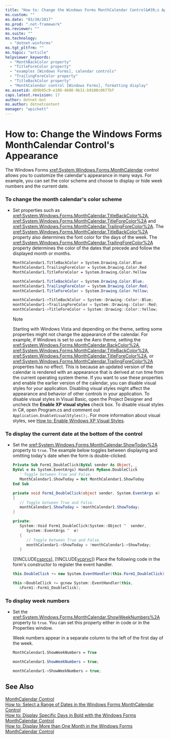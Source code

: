 ```yaml
---
title: "How to: Change the Windows Forms MonthCalendar Control&#39;s Appearance"
ms.custom: ""
ms.date: "03/30/2017"
ms.prod: ".net-framework"
ms.reviewer: ""
ms.suite: ""
ms.technology: 
  - "dotnet-winforms"
ms.tgt_pltfrm: ""
ms.topic: "article"
helpviewer_keywords: 
  - "MonthBackColor property"
  - "TitleForeColor property"
  - "examples [Windows Forms], calendar controls"
  - "TrailingForeColor property"
  - "TitleBackColor property"
  - "MonthCalendar control [Windows Forms], formatting display"
ms.assetid: d09b95c9-e108-4608-9b31-b9100c0677bf
caps.latest.revision: 17
author: dotnet-bot
ms.author: dotnetcontent
manager: "wpickett"
---
```

# How to: Change the Windows Forms MonthCalendar Control&#39;s Appearance
The Windows Forms <xref:System.Windows.Forms.MonthCalendar> control allows you to customize the calendar's appearance in many ways. For example, you can set the color scheme and choose to display or hide week numbers and the current date.  
  
### To change the month calendar's color scheme  
  
-   Set properties such as <xref:System.Windows.Forms.MonthCalendar.TitleBackColor%2A>, <xref:System.Windows.Forms.MonthCalendar.TitleForeColor%2A> and <xref:System.Windows.Forms.MonthCalendar.TrailingForeColor%2A>. The <xref:System.Windows.Forms.MonthCalendar.TitleBackColor%2A> property also determines the font color for the days of the week. The <xref:System.Windows.Forms.MonthCalendar.TrailingForeColor%2A> property determines the color of the dates that precede and follow the displayed month or months.  
  
    ```vb  
    MonthCalendar1.TitleBackColor = System.Drawing.Color.Blue  
    MonthCalendar1.TrailingForeColor = System.Drawing.Color.Red  
    MonthCalendar1.TitleForeColor = System.Drawing.Color.Yellow  
    ```  
  
    ```csharp  
    monthCalendar1.TitleBackColor = System.Drawing.Color.Blue;  
    monthCalendar1.TrailingForeColor = System.Drawing.Color.Red;  
    monthCalendar1.TitleForeColor = System.Drawing.Color.Yellow;  
    ```  
  
    ```cpp  
    monthCalendar1->TitleBackColor = System::Drawing::Color::Blue;  
    monthCalendar1->TrailingForeColor = System::Drawing::Color::Red;  
    monthCalendar1->TitleForeColor = System::Drawing::Color::Yellow;  
    ```  
  
    > [!NOTE]
    >  Starting with Windows Vista and depending on the theme, setting some properties might not change the appearance of the calendar. For example, if Windows is set to use the Aero theme, setting the <xref:System.Windows.Forms.MonthCalendar.BackColor%2A>, <xref:System.Windows.Forms.MonthCalendar.TitleBackColor%2A>, <xref:System.Windows.Forms.MonthCalendar.TitleForeColor%2A>, or <xref:System.Windows.Forms.MonthCalendar.TrailingForeColor%2A> properties has no effect. This is because an updated version of the calendar is rendered with an appearance that is derived at run time from the current operating system theme. If you want to use these properties and enable the earlier version of the calendar, you can disable visual styles for your application. Disabling visual styles might affect the appearance and behavior of other controls in your application. To disable visual styles in Visual Basic, open the Project Designer and uncheck the **Enable XP visual styles** check box. To disable visual styles in C#, open Program.cs and comment out `Application.EnableVisualStyles();`. For more information about visual styles, see [How to: Enable Windows XP Visual Styles](http://msdn.microsoft.com/en-us/0a038ade-31cf-4e56-9cfe-7a1e6b83b57f).  
  
### To display the current date at the bottom of the control  
  
-   Set the <xref:System.Windows.Forms.MonthCalendar.ShowToday%2A> property to `true`. The example below toggles between displaying and omitting today's date when the form is double-clicked.  
  
    ```vb  
    Private Sub Form1_DoubleClick(ByVal sender As Object, _  
    ByVal e As System.EventArgs) Handles MyBase.DoubleClick  
       ' Toggle between True and False.  
       MonthCalendar1.ShowToday = Not MonthCalendar1.ShowToday  
    End Sub  
    ```  
  
    ```csharp  
    private void Form1_DoubleClick(object sender, System.EventArgs e)  
    {  
       // Toggle between True and False.  
       monthCalendar1.ShowToday = !monthCalendar1.ShowToday;  
    }  
    ```  
  
    ```cpp  
    private:  
       System::Void Form1_DoubleClick(System::Object ^  sender,  
          System::EventArgs ^  e)  
       {  
          // Toggle between True and False.  
          monthCalendar1->ShowToday = !monthCalendar1->ShowToday;  
       }  
    ```  
  
     ([!INCLUDE[csprcs](../../../../includes/csprcs-md.md)], [!INCLUDE[vcprvc](../../../../includes/vcprvc-md.md)]) Place the following code in the form's constructor to register the event handler.  
  
    ```csharp  
    this.DoubleClick += new System.EventHandler(this.Form1_DoubleClick);  
    ```  
  
    ```cpp  
    this->DoubleClick += gcnew System::EventHandler(this,  
       &Form1::Form1_DoubleClick);  
    ```  
  
### To display week numbers  
  
-   Set the <xref:System.Windows.Forms.MonthCalendar.ShowWeekNumbers%2A> property to `true`. You can set this property either in code or in the Properties window.  
  
     Week numbers appear in a separate column to the left of the first day of the week.  
  
    ```vb  
    MonthCalendar1.ShowWeekNumbers = True  
    ```  
  
    ```csharp  
    monthCalendar1.ShowWeekNumbers = true;  
    ```  
  
    ```cpp  
    monthCalendar1->ShowWeekNumbers = true;  
    ```  
  
## See Also  
 [MonthCalendar Control](../../../../docs/framework/winforms/controls/monthcalendar-control-windows-forms.md)   
 [How to: Select a Range of Dates in the Windows Forms MonthCalendar Control](../../../../docs/framework/winforms/controls/how-to-select-a-range-of-dates-in-the-windows-forms-monthcalendar-control.md)   
 [How to: Display Specific Days in Bold with the Windows Forms MonthCalendar Control](../../../../docs/framework/winforms/controls/display-specific-days-in-bold-with-wf-monthcalendar-control.md)   
 [How to: Display More than One Month in the Windows Forms MonthCalendar Control](../../../../docs/framework/winforms/controls/display-more-than-one-month-wf-monthcalendar-control.md)
